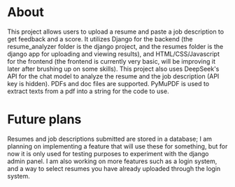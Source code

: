 # About
This project allows users to upload a resume and paste a job description to get feedback and a score.
It utilizes Django for the backend (the resume_analyzer folder is the django project, and the resumes folder is the django app for uploading and viewing results), and HTML/CSS/Javascript for the frontend (the frontend is currently very basic, will be improving it later after brushing up on some skills).
This project also uses DeepSeek's API for the chat model to analyze the resume and the job description (API key is hidden).
PDFs and doc files are supported. PyMuPDF is used to extract texts from a pdf into a string for the code to use.

# Future plans
Resumes and job descriptions submitted are stored in a database;
I am planning on implementing a feature that will use these for something, but for now it is only used for testing purposes to experiment with the django admin panel.
I am also working on more features such as a login system, and a way to select resumes you have already uploaded through the login system.

